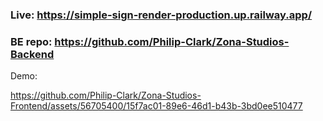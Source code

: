 ### Live: https://simple-sign-render-production.up.railway.app/
### BE repo: https://github.com/Philip-Clark/Zona-Studios-Backend

Demo:


https://github.com/Philip-Clark/Zona-Studios-Frontend/assets/56705400/15f7ac01-89e6-46d1-b43b-3bd0ee510477

